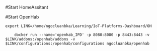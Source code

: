 #Start HomeAssitant


#Start OpenHab
```
export LINK=/home/ngocluanbka/Learning/IoT-Platforms-Dashboard/OH
```

```
    docker run --name='openhab_IPD' -p 8080:8080 -p 8443:8443 -v $LINK/addons:/openhab/addons -v $LINK/configurations:/openhab/configurations ngocluanbka/openhab
```